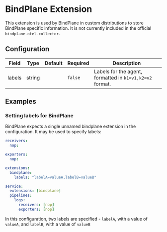 # BindPlane Extension

This extension is used by BindPlane in custom distributions to store BindPlane specific information. It is not currently included in the official `bindplane-otel-collector`.

## Configuration

| Field  | Type   | Default | Required | Description                                              |
|--------|--------|---------|----------|----------------------------------------------------------|
| labels | string |         | `false`  | Labels for the agent, formatted in `k1=v1,k2=v2` format. |


## Examples

### Setting labels for BindPlane

BindPlane expects a single unnamed bindplane extension in the configuration. It may be used to specify labels:
```yaml
receivers:
  nop:

exporters:
  nop:

extensions:
  bindplane:
    labels: "labelA=valueA,labelB=valueB"

service:
  extensions: [bindplane]
  pipelines:
    logs:
      receivers: [nop]
      exporters: [nop]
```

In this configuration, two labels are specified - `labelA`, with a value of `valueA`, and `labelB`, with a value of `valueB`
